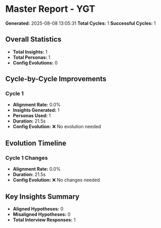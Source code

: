 # Master Report - YGT

**Generated:** 2025-08-08 13:05:31
**Total Cycles:** 1
**Successful Cycles:** 1

## Overall Statistics

- **Total Insights:** 1
- **Total Personas:** 1
- **Config Evolutions:** 0

## Cycle-by-Cycle Improvements

### Cycle 1

- **Alignment Rate:** 0.0%
- **Insights Generated:** 1
- **Personas Used:** 1
- **Duration:** 21.5s
- **Config Evolution:** ❌ No evolution needed

## Evolution Timeline

### Cycle 1 Changes

- **Alignment Rate:** 0.0%
- **Duration:** 21.5s
- **Config Evolution:** ❌ No changes needed

## Key Insights Summary

- **Aligned Hypotheses:** 0
- **Misaligned Hypotheses:** 0
- **Total Interview Responses:** 1

